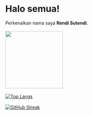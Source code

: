 # Halo semua! 
 
Perkenalkan nama saya **Rendi Sutendi**.
<br/>
<br/>
<img height="180em" src="https://github-readme-stats-eight-theta.vercel.app/api?username=RendiS10&show_icons=true&theme=radical&border=141E61&include_all_commits=true&count_private=true"/>
<br/>
<br/>
[![Top Langs](https://github-readme-stats.vercel.app/api/top-langs/?username=RendiS10&layout=compact&theme=radical&border_color=white)](https://github.com/anuraghazra/github-readme-stats)
<br/>
<br/>
[![GitHub Streak](https://streak-stats.demolab.com?user=RendiS10&theme=radical&border_radius=5&date_format=j%20M%5B%20Y%5D&mode=weekly)](https://git.io/streak-stats)
